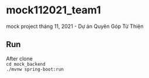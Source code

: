 # mock112021_team1

mock project tháng 11, 2021 - Dự án Quyên Góp Từ Thiện



## Run
After clone  
`cd mock_backend`  
`./mvnw spring-boot:run`
